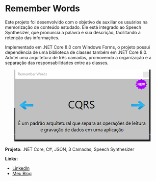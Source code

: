 # Remember Words

Este projeto foi desenvolvido com o objetivo de auxiliar os usuários na memorização de conteúdo estudado. Ele está integrado ao Speech Synthesizer, que pronuncia a palavra e sua descrição, facilitando a retenção das informações.

Implementado em .NET Core 8.0 com Windows Forms, o projeto possui dependência de uma biblioteca de classes também em .NET Core 8.0. Adotei uma arquitetura de três camadas, promovendo a organização e a separação das responsabilidades entre as classes.

<p align="center">
  <img src="Projeto.png" >
</p>

**Projeto:** .NET Core, C#, JSON, 3 Camadas, Speech Synthesizer

**Links:**
* [LinkedIn](https://www.linkedin.com/in/joao-pedro-fernandes-95a125180/)
* [Meu Blog](https://medium.com/@joaop_25)
